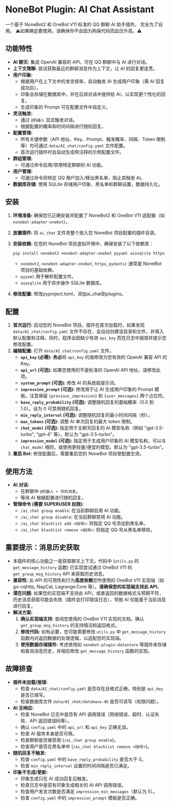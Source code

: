 # NoneBot Plugin: AI Chat Assistant

一个基于 NoneBot2 和 OneBot V11 标准的 QQ 群聊 AI 助手插件。
完全为了自用。
⚠️如果确定要使用，请确保你不会因为狗屎代码而血压升高。⚠️

## 功能特性

*   **AI 聊天:** 集成 OpenAI 兼容的 API，可在 QQ 群聊中与 AI 进行对话。
*   **上下文理解:** 尝试获取最近的群聊消息作为上下文，让 AI 的回复更连贯。
*   **用户印象:**
    *   根据用户在上下文中的发言频率，自动触发 AI 生成用户印象（需 AI 回复成功后）。
    *   印象会存储在数据库中，并在后续对话中提供给 AI，以实现更个性化的回复。
    *   生成印象的 Prompt 可在配置文件中自定义。
*   **灵活触发:**
    *   通过 `@机器人` 显式触发对话。
    *   根据配置的概率和时间间隔进行随机回复。
*   **配置管理:**
    *   所有关键参数（API 地址、Key、Prompt、触发概率、间隔、Token 限制等）均可通过 `data/AI_chat/config.yaml` 文件配置。
    *   首次运行插件时会自动生成带注释的示例配置文件。
*   **群组管理:**
    *   可通过命令启用/禁用特定群聊的 AI 功能。
*   **用户管理:**
    *   可通过命令将特定 QQ 用户加入/移出黑名单，阻止其触发 AI。
*   **数据库存储:** 使用 SQLite 存储用户印象、黑名单和群聊设置，数据持久化。

## 安装

1.  **环境准备:** 确保您已正确安装并配置了 NoneBot2 和 OneBot V11 适配器（如 `nonebot-adapter-onebot`）。
2.  **放置插件:** 将 `ai_chat` 文件夹整个放入您 NoneBot 项目配置的插件目录。
3.  **安装依赖:** 在您的 NoneBot 项目虚拟环境中，确保安装了以下依赖库：
    ```bash
    pip install nonebot2 nonebot-adapter-onebot pyyaml aiosqlite httpx pydantic
    ```
    *   `nonebot2`, `nonebot-adapter-onebot`, `httpx`, `pydantic` 通常是 NoneBot 项目的基础依赖。
    *   `pyyaml` 用于解析配置文件。
    *   `aiosqlite` 用于异步操作 SQLite 数据库。
      
4.  **修改配置:** 修改pyproject.toml，添加ai_chat到plugins。

## 配置

1.  **首次运行:** 启动您的 NoneBot 项目。插件在首次加载时，如果发现 `data/AI_chat/config.yaml` 文件不存在，会自动创建该目录和文件，并填入默认配置和注释。同时，程序会因缺少有效 `api_key` 而在日志中报错并提示您修改配置。
2.  **编辑配置:** 打开 `data/AI_chat/config.yaml` 文件。
    *   **`api_key` (必需):** **务必**将 `api_key` 的值修改为您有效的 OpenAI 兼容 API 的 Key。
    *   **`api_url` (可选):** 如果您使用的不是标准的 OpenAI API 地址，请修改此项。
    *   **`system_prompt` (可选):** 修改 AI 的系统级提示词。
    *   **`impression_prompt` (可选):** 修改用于让 AI 生成用户印象的 Prompt 模板。注意保留 `{previous_impression}` 和 `{user_messages}` 两个占位符。
    *   **`base_reply_probability` (可选):** 调整随机回复的基础概率（0.0 到 1.0）。设为 0 可禁用随机回复。
    *   **`min_reply_interval` (可选):** 调整随机回复的最小时间间隔（秒）。
    *   **`max_tokens` (可选):** 调整 AI 单次回复的最大 token 限制。
    *   **`chat_model` (可选):** 指定用于主聊天回复的 AI 模型名称（例如 "gpt-3.5-turbo", "gpt-4" 等）。默认为 "gpt-3.5-turbo"。
    *   **`impression_model` (可选):** 指定用于生成用户印象的 AI 模型名称。可以与 `chat_model` 相同，或使用更轻量/便宜的模型。默认为 "gpt-3.5-turbo"。
3.  **重启 Bot:** 修改配置后，需要重启您的 NoneBot 项目使配置生效。

## 使用方法

*   **AI 对话:**
    *   在群聊中 `@机器人 + 你的消息`。
    *   等待 AI 根据配置进行随机回复。
*   **管理命令 (需要 SUPERUSER 权限):**
    *   `/ai_chat group enable`: 在当前群聊启用 AI 功能。
    *   `/ai_chat group disable`: 在当前群聊禁用 AI 功能。
    *   `/ai_chat blacklist add <QQ号>`: 将指定 QQ 号添加到黑名单。
    *   `/ai_chat blacklist remove <QQ号>`: 将指定 QQ 号从黑名单移除。

## 重要提示：消息历史获取

*   本插件的核心功能之一是获取聊天上下文。代码中 (`utils.py` 的 `get_message_history` 函数) 已实现尝试通过 OneBot V11 的 `get_group_msg_history` API 来获取历史消息。
*   **兼容性:** 此 API 的可用性和行为**高度依赖**您所使用的 OneBot V11 实现端（如 go-cqhttp, NapCat, Lagrange.Core 等）。**请确保您的实现端支持此 API**。
*   **潜在问题:** 如果您的实现端不支持此 API，或者返回的数据格式与预期不符，历史消息获取可能会失败（插件会打印错误日志），导致 AI 仅能基于当前消息进行回复。
*   **解决方案:**
    1.  **确认实现端支持:** 查阅您使用的 OneBot V11 实现的文档，确认 `get_group_msg_history` 的支持情况和返回格式。
    2.  **修改代码:** 如有必要，您可能需要修改 `utils.py` 中 `get_message_history` 函数内对返回数据的处理逻辑，以适配您的实现端。
    3.  **使用数据存储插件:** 考虑使用如 `nonebot-plugin-datastore` 等插件来存储和查询消息历史，并相应修改 `get_message_history` 函数的实现。

## 故障排查

*   **插件未加载/报错:**
    *   检查 `data/AI_chat/config.yaml` 是否存在且格式正确，特别是 `api_key` 是否已填写。
    *   检查数据库文件 `data/AI_chat/database.db` 是否可读写（权限问题）。
*   **AI 无响应:**
    *   检查 NoneBot 日志中是否有 API 调用错误（网络错误、超时、认证失败、API 返回错误码等）。
    *   确认 `config.yaml` 中的 `api_url` 和 `api_key` 正确无误。
    *   检查 AI 服务本身是否可用。
    *   检查群聊是否被禁用 (`/ai_chat group enable`)。
    *   检查用户是否在黑名单中 (`/ai_chat blacklist remove <QQ号>`)。
*   **随机回复不触发:**
    *   检查 `config.yaml` 中的 `base_reply_probability` 是否大于 0。
    *   检查 `min_reply_interval` 设置的时间间隔是否已满足。
*   **印象不生成/更新:**
    *   印象生成只在 AI 成功回复后触发。
    *   检查日志中是否有印象生成相关的 AI API 调用错误。
    *   检查用户发言次数是否满足 `impression_min_messages`（默认为 5）。
    *   检查 `config.yaml` 中的 `impression_prompt` 模板是否正确。
